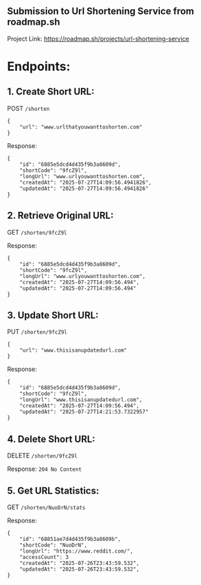 ## Submission to Url Shortening Service from roadmap.sh
Project Link: https://roadmap.sh/projects/url-shortening-service

# Endpoints:

## 1. Create Short URL:

POST `/shorten`
```
{
    "url": "www.urlthatyouwanttoshorten.com"
}
```
Response:
```
{
    "id": "6885e5dcd4d435f9b3a8609d",
    "shortCode": "9fcZ9l",
    "longUrl": "www.urlyouwanttoshorten.com",
    "createdAt": "2025-07-27T14:09:56.4941826",
    "updatedAt": "2025-07-27T14:09:56.4941826"
}
```
## 2. Retrieve Original URL:

GET `/shorten/9fcZ9l`

Response:
```
{
    "id": "6885e5dcd4d435f9b3a8609d",
    "shortCode": "9fcZ9l",
    "longUrl": "www.urlyouwanttoshorten.com",
    "createdAt": "2025-07-27T14:09:56.494",
    "updatedAt": "2025-07-27T14:09:56.494"
}
```
## 3. Update Short URL:

PUT `/shorten/9fcZ9l`
```
{
    "url": "www.thisisanupdatedurl.com"
}
```
Response:
```
{
    "id": "6885e5dcd4d435f9b3a8609d",
    "shortCode": "9fcZ9l",
    "longUrl": "www.thisisanupdatedurl.com",
    "createdAt": "2025-07-27T14:09:56.494",
    "updatedAt": "2025-07-27T14:21:53.7322957"
}
```

## 4. Delete Short URL:

DELETE `/shorten/9fcZ9l`

Response:
`204 No Content`

## 5. Get URL Statistics:

GET `/shorten/NuoDrN/stats`

Response:
```
{
    "id": "68851ae7d4d435f9b3a8609b",
    "shortCode": "NuoDrN",
    "longUrl": "https://www.reddit.com/",
    "accessCount": 3
    "createdAt": "2025-07-26T23:43:59.532",
    "updatedAt": "2025-07-26T23:43:59.532",
}
```
